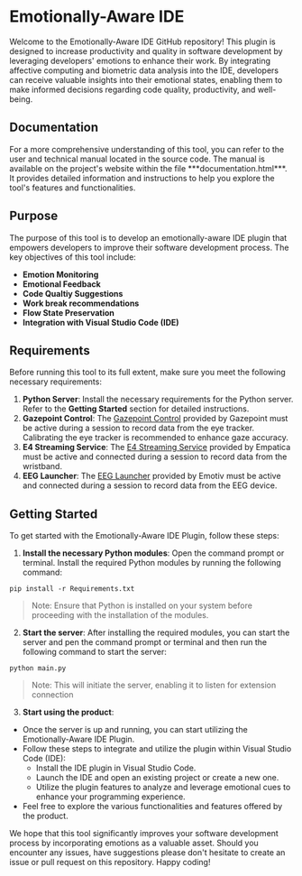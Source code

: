 <h1>Emotionally-Aware IDE</h1>
Welcome to the Emotionally-Aware IDE GitHub repository! This plugin is designed to increase productivity and quality in software development by leveraging developers' emotions to enhance their work. By integrating affective computing and biometric data analysis into the IDE, developers can receive valuable insights into their emotional states, enabling them to make informed decisions regarding code quality, productivity, and well-being.

<h2>Documentation</h2>
For a more comprehensive understanding of this tool, you can refer to the user and technical manual located in the source code. The manual is available on the project's website within the file ***documentation.html***. It provides detailed information and instructions to help you explore the tool's features and functionalities.

<h2>Purpose</h2>
The purpose of this tool is to develop an emotionally-aware IDE plugin that empowers developers to improve their software development process. The key objectives of this tool include:

- **Emotion Monitoring**
- **Emotional Feedback**
- **Code Qualtiy Suggestions**
- **Work break recommendations**
- **Flow State Preservation**
- **Integration with Visual Studio Code (IDE)**

<h2>Requirements</h2>
Before running this tool to its full extent, make sure you meet the following necessary requirements:

1. **Python Server**:
  Install the necessary requirements for the Python server. Refer to the **Getting Started** section for detailed instructions.
2. **Gazepoint Control**:
  The [Gazepoint Control](https://www.gazept.com/downloads/) provided by Gazepoint must be active during a session to record data from the eye tracker. Calibrating the eye tracker is recommended to enhance gaze accuracy.
3. **E4 Streaming Service**:
  The [E4 Streaming Service](https://developer.empatica.com/windows-streaming-server-usage.html) provided by Empatica must be active and connected during a session to record data from the wristband.
4. **EEG Launcher**:
  The [EEG Launcher](https://www.emotiv.com/emotiv-launcher/) provided by Emotiv must be active and connected during a session to record data from the EEG device.


<h2>Getting Started</h2>
To get started with the Emotionally-Aware IDE Plugin, follow these steps:

1. **Install the necessary Python modules**:
Open the command prompt or terminal.
Install the required Python modules by running the following command:
```
pip install -r Requirements.txt
```
> Note: Ensure that Python is installed on your system before proceeding with the installation of the modules.

2. **Start the server**:
  After installing the required modules, you can start the server and pen the command prompt or terminal and then run the following command to start the server:
```
python main.py
```
> Note: This will initiate the server, enabling it to listen for extension connection

3. **Start using the product**:
  - Once the server is up and running, you can start utilizing the Emotionally-Aware IDE Plugin.
  - Follow these steps to integrate and utilize the plugin within Visual Studio Code (IDE):
    - Install the IDE plugin in Visual Studio Code.
    - Launch the IDE and open an existing project or create a new one.
    - Utilize the plugin features to analyze and leverage emotional cues to enhance your programming experience.
  - Feel free to explore the various functionalities and features offered by the product.

We hope that this tool significantly improves your software development process by incorporating emotions as a valuable asset. Should you encounter any issues, have suggestions please don't hesitate to create an issue or pull request on this repository. Happy coding!
